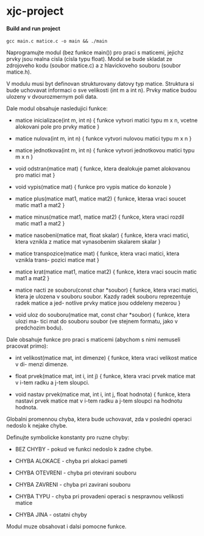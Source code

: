 # xjc-project

#### Build and run project

``` 
gcc main.c matice.c -o main && ./main 
```


Naprogramujte modul (bez funkce main()) pro praci s maticemi, jejichz prvky jsou realna
cisla (cisla typu float). Modul se bude skladat ze zdrojoveho kodu (soubor matice.c)
a z hlavickoveho souboru (soubor matice.h).

V modulu musi byt definovan strukturovany datovy typ matice. Struktura si bude uchovavat
informaci o sve velikosti (int m a int n). Prvky matice budou ulozeny v dvourozmernym
poli data.

Dale modul obsahuje nasledujici funkce:

  * matice inicializace(int m, int n) { funkce vytvori matici typu m x n, vcetne
        alokovani pole pro prvky matice }
        
  * matice nulova(int m, int n) { funkce vytvori nulovou matici typu m x n }

  * matice jednotkova(int m, int n) { funkce vytvori jednotkovou matici typu m x n }
  
  * void odstran(matice mat) { funkce, ktera dealokuje pamet alokovanou pro matici
        mat }

  * void vypis(matice mat) { funkce pro vypis matice do konzole }

  * matice plus(matice mat1, matice mat2) { funkce, kteraa vraci soucet matic mat1
        a mat2 }

  * matice minus(matice mat1, matice mat2) { funkce, ktera vraci rozdil matic mat1
        a mat2 }

  * matice nasobeni(matice mat, float skalar) { funkce, ktera vraci matici, ktera
        vznikla z matice mat vynasobenim skalarem skalar }

  * matice transpozice(matice mat) { funkce, ktera vraci matici, ktera vznikla trans-
        pozici matice mat }

  * matice krat(matice mat1, matice mat2) { funkce, ktera vraci soucin matic mat1
        a mat2 }

  * matice nacti ze souboru(const char *soubor) { funkce, ktera vraci matici, ktera
        je ulozena v souboru soubor. Kazdy radek souboru reprezentuje radek matice a jed-
        notlive prvky matice jsou oddeleny mezerou }
        
  * void uloz do souboru(matice mat, const char *soubor) { funkce, ktera ulozi ma-
        tici mat do souboru soubor (ve stejnem formatu, jako v predchozim bodu).

Dale obsahuje funkce pro praci s maticemi (abychom s nimi nemuseli pracovat primo):

  * int velikost(matice mat, int dimenze) { funkce, ktera vraci velikost matice v di-
        menzi dimenze.

  * float prvek(matice mat, int i, int j) { funkce, ktera vraci prvek matice mat
        v i-tem radku a j-tem sloupci.

  * void nastav prvek(matice mat, int i, int j, float hodnota) { funkce, ktera
        nastavi prvek matice mat v i-tem radku a j-tem sloupci na hodnotu hodnota.

Globalni promennou chyba, ktera bude uchovavat, zda v posledni operaci nedoslo k
        nejake chybe.

Definujte symbolicke konstanty pro ruzne chyby:

  * BEZ CHYBY - pokud ve funkci nedoslo k zadne chybe.

  * CHYBA ALOKACE - chyba pri alokaci pameti

  * CHYBA OTEVRENI - chyba pri otevirani souboru

  * CHYBA ZAVRENI - chyba pri zavirani souboru

  * CHYBA TYPU - chyba pri provadeni operaci s nespravnou velikosti matice

  * CHYBA JINA - ostatni chyby

Modul muze obsahovat i dalsi pomocne funkce.
